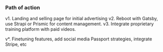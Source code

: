 ### Path of action

v1. Landing and selling page for initial advertising
v2. Reboot with Gatsby, use Strapi or Prismic for content management.
v3. Integrate proprietary training platform with paid videos.

v\*. Finetuning features, add social media Passport strategies, integrate Stripe, etc
